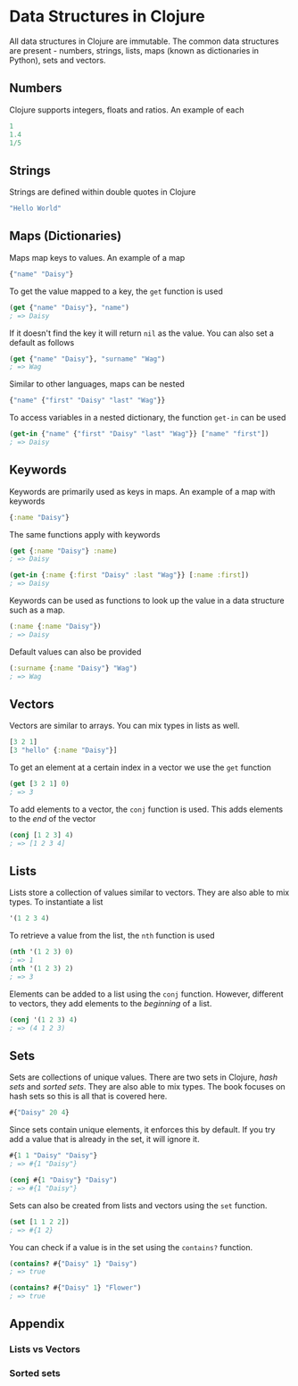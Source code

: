 # Data Structures in Clojure

All data structures in Clojure are immutable. The common data structures are present - numbers, strings, lists, maps (known as dictionaries in Python), sets and vectors.

## Numbers

Clojure supports integers, floats and ratios. An example of each

```clojure
1
1.4
1/5
```

## Strings

Strings are defined within double quotes in Clojure

```clojure
"Hello World"
```

## Maps (Dictionaries)

Maps map keys to values. An example of a map

```clojure
{"name" "Daisy"}
```

To get the value mapped to a key, the `get` function is used

```clojure
(get {"name" "Daisy"}, "name")
; => Daisy
```
If it doesn't find the key it will return `nil` as the value. You can also set a default as follows

```clojure
(get {"name" "Daisy"}, "surname" "Wag")
; => Wag
```

Similar to other languages, maps can be nested

```clojure
{"name" {"first" "Daisy" "last" "Wag"}}
```

To access variables in a nested dictionary, the function `get-in` can be used

```clojure
(get-in {"name" {"first" "Daisy" "last" "Wag"}} ["name" "first"])
; => Daisy
```

## Keywords

Keywords are primarily used as keys in maps. An example of a map with keywords

```clojure
{:name "Daisy"}
```

The same functions apply with keywords

```clojure
(get {:name "Daisy"} :name)
; => Daisy

(get-in {:name {:first "Daisy" :last "Wag"}} [:name :first])
; => Daisy
```

Keywords can be used as functions to look up the value in a data structure such as a map.

```clojure
(:name {:name "Daisy"})
; => Daisy
```
Default values can also be provided

```clojure
(:surname {:name "Daisy"} "Wag")
; => Wag
```

## Vectors

Vectors are similar to arrays. You can mix types in lists as well.

```clojure
[3 2 1]
[3 "hello" {:name "Daisy"}]
```

To get an element at a certain index in a vector we use the `get` function

```clojure
(get [3 2 1] 0)
; => 3
```

To add elements to a vector, the `conj` function is used. This adds elements to the *end* of the vector

```clojure
(conj [1 2 3] 4)
; => [1 2 3 4]
```

## Lists

Lists store a collection of values similar to vectors. They are also able to mix types. To instantiate a list

```clojure
'(1 2 3 4)
```

To retrieve a value from the list, the `nth` function is used

```clojure
(nth '(1 2 3) 0)
; => 1
(nth '(1 2 3) 2)
; => 3
```

Elements can be added to a list using the `conj` function. However, different to vectors, they add elements to the *beginning* of a list.

```clojure
(conj '(1 2 3) 4)
; => (4 1 2 3)
```

## Sets

Sets are collections of unique values. There are two sets in Clojure, *hash sets* and *sorted sets*. They are also able to mix types. The book focuses on hash sets so this is all that is covered here.

```clojure
#{"Daisy" 20 4}
```

Since sets contain unique elements, it enforces this by default. If you try add a value that is already in the set, it will ignore it.

```clojure
#{1 1 "Daisy" "Daisy"}
; => #{1 "Daisy"}

(conj #{1 "Daisy"} "Daisy")
; => #{1 "Daisy"}
```

Sets can also be created from lists and vectors using the `set` function.

```clojure
(set [1 1 2 2])
; => #{1 2}
```

You can check if a value is in the set using the `contains?` function.

```clojure
(contains? #{"Daisy" 1} "Daisy")
; => true

(contains? #{"Daisy" 1} "Flower")
; => true
```

## Appendix

### Lists vs Vectors

### Sorted sets
